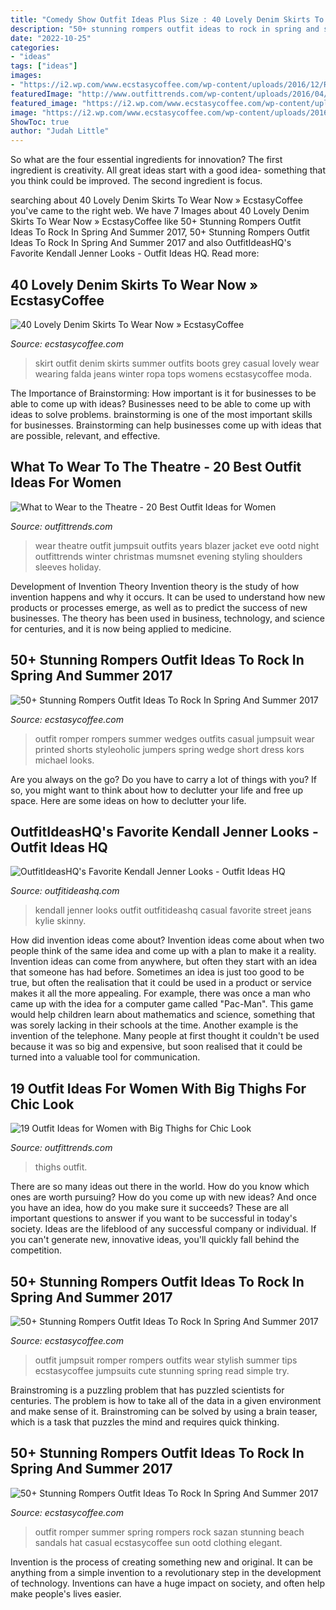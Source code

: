 ```yaml
---
title: "Comedy Show Outfit Ideas Plus Size : 40 Lovely Denim Skirts To Wear Now » Ecstasycoffee"
description: "50+ stunning rompers outfit ideas to rock in spring and summer 2017"
date: "2022-10-25"
categories:
- "ideas"
tags: ["ideas"]
images:
- "https://i2.wp.com/www.ecstasycoffee.com/wp-content/uploads/2016/12/Romper-Outfit-Ideas22.jpg?resize=600%2C900"
featuredImage: "http://www.outfittrends.com/wp-content/uploads/2016/04/to3.jpg"
featured_image: "https://i2.wp.com/www.ecstasycoffee.com/wp-content/uploads/2016/12/Romper-Outfit-Ideas13.jpg?resize=600%2C885"
image: "https://i2.wp.com/www.ecstasycoffee.com/wp-content/uploads/2016/12/Romper-Outfit-Ideas13.jpg?resize=600%2C885"
ShowToc: true
author: "Judah Little"
---
```



So what are the four essential ingredients for innovation? The first ingredient is creativity. All great ideas start with a good idea- something that you think could be improved. The second ingredient is focus.

	

		
searching about 40 Lovely Denim Skirts To Wear Now » EcstasyCoffee you've came to the right web. We have 7 Images about 40 Lovely Denim Skirts To Wear Now » EcstasyCoffee like 50+ Stunning Rompers Outfit Ideas To Rock In Spring And Summer 2017, 50+ Stunning Rompers Outfit Ideas To Rock In Spring And Summer 2017 and also OutfitIdeasHQ&#039;s Favorite Kendall Jenner Looks - Outfit Ideas HQ. Read more:
		
    
## 40 Lovely Denim Skirts To Wear Now » EcstasyCoffee

<img loading=lazy src="https://i1.wp.com/www.ecstasycoffee.com/wp-content/uploads/2016/10/Denim-Skirt-Outfit5.jpg?resize=343%2C806" onerror="this.onerror=null;this.src='https://tse1.mm.bing.net/th?id=OIP.5BMhRnCsbho0WxPc0WzN3QHaRZ&amp;pid=15.1';" alt="40 Lovely Denim Skirts To Wear Now » EcstasyCoffee">

_Source: ecstasycoffee.com_

>skirt outfit denim skirts summer outfits boots grey casual lovely wear wearing falda jeans winter ropa tops womens ecstasycoffee moda. 

	

The Importance of Brainstorming: How important is it for businesses to be able to come up with ideas?
Businesses need to be able to come up with ideas to solve problems. brainstorming is one of the most important skills for businesses. Brainstorming can help businesses come up with ideas that are possible, relevant, and effective.

    
## What To Wear To The Theatre - 20 Best Outfit Ideas For Women

<img loading=lazy src="http://www.outfittrends.com/wp-content/uploads/2016/04/to3.jpg" onerror="this.onerror=null;this.src='https://tse3.mm.bing.net/th?id=OIP._sWmAdR9IBPbGzzRsP8ClAAAAA&amp;pid=15.1';" alt="What to Wear to the Theatre - 20 Best Outfit Ideas for Women">

_Source: outfittrends.com_

>wear theatre outfit jumpsuit outfits years blazer jacket eve ootd night outfittrends winter christmas mumsnet evening styling shoulders sleeves holiday. 

	

Development of Invention Theory
Invention theory is the study of how invention happens and why it occurs. It can be used to understand how new products or processes emerge, as well as to predict the success of new businesses. The theory has been used in business, technology, and science for centuries, and it is now being applied to medicine.

    
## 50+ Stunning Rompers Outfit Ideas To Rock In Spring And Summer 2017

<img loading=lazy src="https://i1.wp.com/www.ecstasycoffee.com/wp-content/uploads/2016/12/Romper-Outfit-Ideas5.jpg?resize=600%2C900" onerror="this.onerror=null;this.src='https://tse4.mm.bing.net/th?id=OIP.n5uhWA5Nape0hqBhZ-638gHaLH&amp;pid=15.1';" alt="50+ Stunning Rompers Outfit Ideas To Rock In Spring And Summer 2017">

_Source: ecstasycoffee.com_

>outfit romper rompers summer wedges outfits casual jumpsuit wear printed shorts styleoholic jumpers spring wedge short dress kors michael looks. 

	

Are you always on the go? Do you have to carry a lot of things with you? If so, you might want to think about how to declutter your life and free up space. Here are some ideas on how to declutter your life.

    
## OutfitIdeasHQ&#039;s Favorite Kendall Jenner Looks - Outfit Ideas HQ

<img loading=lazy src="http://outfitideashq.com/wp-content/uploads/2015/05/kendall-jenner-best-looks-outfit-ideas-1.jpg" onerror="this.onerror=null;this.src='https://tse4.mm.bing.net/th?id=OIP.K9Lkf7t_OPgBP3Zpj01sqwHaLH&amp;pid=15.1';" alt="OutfitIdeasHQ&#039;s Favorite Kendall Jenner Looks - Outfit Ideas HQ">

_Source: outfitideashq.com_

>kendall jenner looks outfit outfitideashq casual favorite street jeans kylie skinny. 

	

How did invention ideas come about?
Invention ideas come about when two people think of the same idea and come up with a plan to make it a reality. Invention ideas can come from anywhere, but often they start with an idea that someone has had before. Sometimes an idea is just too good to be true, but often the realisation that it could be used in a product or service makes it all the more appealing. For example, there was once a man who came up with the idea for a computer game called "Pac-Man". This game would help children learn about mathematics and science, something that was sorely lacking in their schools at the time. Another example is the invention of the telephone. Many people at first thought it couldn't be used because it was so big and expensive, but soon realised that it could be turned into a valuable tool for communication.

    
## 19 Outfit Ideas For Women With Big Thighs For Chic Look

<img loading=lazy src="https://www.outfittrends.com/wp-content/uploads/2015/11/outfit7.jpg" onerror="this.onerror=null;this.src='https://tse2.mm.bing.net/th?id=OIP.Si2yQQrRNZVhrclFLRic2gHaLA&amp;pid=15.1';" alt="19 Outfit Ideas for Women with Big Thighs for Chic Look">

_Source: outfittrends.com_

>thighs outfit. 

	

There are so many ideas out there in the world. How do you know which ones are worth pursuing? How do you come up with new ideas? And once you have an idea, how do you make sure it succeeds? These are all important questions to answer if you want to be successful in today's society. Ideas are the lifeblood of any successful company or individual. If you can't generate new, innovative ideas, you'll quickly fall behind the competition.

    
## 50+ Stunning Rompers Outfit Ideas To Rock In Spring And Summer 2017

<img loading=lazy src="https://i2.wp.com/www.ecstasycoffee.com/wp-content/uploads/2016/12/Romper-Outfit-Ideas22.jpg?resize=600%2C900" onerror="this.onerror=null;this.src='https://tse1.mm.bing.net/th?id=OIP.y_DFvmUFRZvchIjTOzmpCwHaLH&amp;pid=15.1';" alt="50+ Stunning Rompers Outfit Ideas To Rock In Spring And Summer 2017">

_Source: ecstasycoffee.com_

>outfit jumpsuit romper rompers outfits wear stylish summer tips ecstasycoffee jumpsuits cute stunning spring read simple try. 

	

Brainstroming is a puzzling problem that has puzzled scientists for centuries. The problem is how to take all of the data in a given environment and make sense of it. Brainstroming can be solved by using a brain teaser, which is a task that puzzles the mind and requires quick thinking.

    
## 50+ Stunning Rompers Outfit Ideas To Rock In Spring And Summer 2017

<img loading=lazy src="https://i2.wp.com/www.ecstasycoffee.com/wp-content/uploads/2016/12/Romper-Outfit-Ideas13.jpg?resize=600%2C885" onerror="this.onerror=null;this.src='https://tse4.mm.bing.net/th?id=OIP.hcKFbd1bznpfBAIMfpjPVAHaK7&amp;pid=15.1';" alt="50+ Stunning Rompers Outfit Ideas To Rock In Spring And Summer 2017">

_Source: ecstasycoffee.com_

>outfit romper summer spring rompers rock sazan stunning beach sandals hat casual ecstasycoffee sun ootd clothing elegant. 

	

Invention is the process of creating something new and original. It can be anything from a simple invention to a revolutionary step in the development of technology. Inventions can have a huge impact on society, and often help make people's lives easier.

